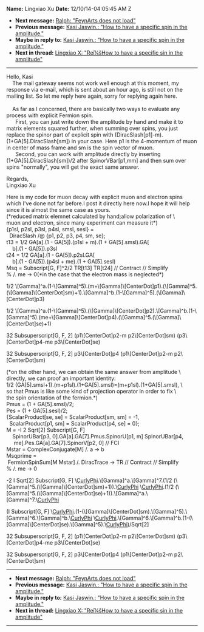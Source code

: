 **Name:** Lingxiao Xu
**Date:** 12/10/14-04:05:45 AM Z

  - **Next message:** [Ralph: "FeynArts does not load"](0820.html)
  - **Previous message:** [Kasi Jaswin.: "How to have a specific spin in
    the amplitude."](0818.html)
  - **Maybe in reply to:** [Kasi Jaswin.: "How to have a specific spin
    in the amplitude."](0818.html)
  - **Next in thread:** [Lingxiao X: "Reï¼šHow to have a specific sin in
    the amplitude"](0945.html)

-----

Hello, Kasi  
    The mail gateway seems not work well enough at this moment, my
response via e-mail, which is sent about an hour ago, is still not on
the mailing list. So let me reply here again, sorry for replying again
here.  
   
    As far as I concerned, there are basically two ways to evaluate any
process with explicit Fermion spin.  
      First, you can just write down the amplitude by hand and make it
to matrix elements squared further, when summing over spins, you just
replace the spinor part of explicit spin with
(DiracSlash[p1]-m).(1+GA[5].DiracSlash[sm]) in
your case. Here p1 is the 4-momentum of muon in center of mass frame and
sm is the spin vector of muon.  
      Second, you can work with amplitude directly by inserting
(1+GA[5].DiracSlash[sm])/2 after
SpinorVBar[p1,mm] and then sum over spins "normally", you will
get the exact same answer.  

Regards,  
Lingxiao Xu  

Here is my code for muon decay with explicit muon and electron spins
which I've done not far before.I post it directly here now.I hope it
will help since it is almost the same case as yours.  
(\*reduced matrix elemnet calculated by hand;allow polarization of \\  
muon and electron, since many experiment can measure it\*)  
{p1sl, p2sl, p3sl, p4sl, smsl, sesl} =  
  DiracSlash /@ {p1, p2, p3, p4, sm, se};  
t13 = 1/2 GA[a].(1 - GA[5]).(p1sl + m).(1 +
GA[5].smsl).GA[  
    b].(1 - GA[5]).p3sl  
t24 = 1/2 GA[a].(1 - GA[5]).p2sl.GA[  
    b].(1 - GA[5]).(p4sl + me).(1 + GA[5].sesl)  
Msq = Subscript[G, F]^2/2 TR[t13] TR[t24] //
Contract // Simplify  
% /. me -\> 0(\*in the case that the electron mass is neglected\*)  

1/2
\\[Gamma]^a.(1-\\[Gamma]^5).(m+\\[Gamma]\\[CenterDot]p1).(\\[Gamma]^5.(\\[Gamma]\\[CenterDot]sm)+1).\\[Gamma]^b.(1-\\[Gamma]^5).(\\[Gamma]\\[CenterDot]p3)  

1/2
\\[Gamma]^a.(1-\\[Gamma]^5).(\\[Gamma]\\[CenterDot]p2).\\[Gamma]^b.(1-\\[Gamma]^5).(me+\\[Gamma]\\[CenterDot]p4).(\\[Gamma]^5.(\\[Gamma]\\[CenterDot]se)+1)  

32 Subsuperscript[G, F, 2] (p1\\[CenterDot]p2-m
p2\\[CenterDot]sm) (p3\\[CenterDot]p4-me
p3\\[CenterDot]se)  

32 Subsuperscript[G, F, 2] p3\\[CenterDot]p4
(p1\\[CenterDot]p2-m p2\\[CenterDot]sm)  

(\*on the other hand, we can obtain the same answer from amplitude \\  
directly, we can proof an important identity:  
1/2
(GA[5].smsl+1).(m+p1sl).(1+GA[5].smsl)=(m+p1sl).(1+GA[5].smsl),
\\  
so that Pmus is like some kind of projection operator in order to fix
\\  
the spin orientation of the fermion.\*)  
Pmus = (1 + GA[5].smsl)/2;  
Pes = (1 + GA[5].sesl)/2;  
{ScalarProduct[se, se] = ScalarProduct[sm, sm] = -1,  
  ScalarProduct[p1, sm] = ScalarProduct[p4, se] = 0};  
M = -I 2 Sqrt[2] Subscript[G, F]  
    SpinorUBar[p3,
0].GA[a].GA[7].Pmus.SpinorU[p1, m]
SpinorUBar[p4,  
     me].Pes.GA[a].GA[7].SpinorV[p2, 0] //
FCI  
Mstar = ComplexConjugate[M] /. a -\> b  
Msqprime =  
 FermionSpinSum[M Mstar] /. DiracTrace -\> TR // Contract //
Simplify  
% /. me -\> 0  

\-2 I Sqrt[2] Subscript[G, F]
\\[CurlyPhi](p3).\\[Gamma]^a.\\[Gamma]^7.(1/2
(\\[Gamma]^5.(\\[Gamma]\\[CenterDot]sm)+1)).\\[CurlyPhi](p1,m)
\\[CurlyPhi](p4,me).(1/2
(\\[Gamma]^5.(\\[Gamma]\\[CenterDot]se)+1)).\\[Gamma]^a.\\[Gamma]^7.\\[CurlyPhi](-p2)  

(I Subscript[G, F]
\\[CurlyPhi](p1,m).(1-(\\[Gamma]\\[CenterDot]sm).\\[Gamma]^5).\\[Gamma]^6.\\[Gamma]^b.\\[CurlyPhi](p3)
\\[CurlyPhi](-p2).\\[Gamma]^6.\\[Gamma]^b.(1-(\\[Gamma]\\[CenterDot]se).\\[Gamma]^5).\\[CurlyPhi](p4,me))/Sqrt[2]  

32 Subsuperscript[G, F, 2] (p1\\[CenterDot]p2-m
p2\\[CenterDot]sm) (p3\\[CenterDot]p4-me
p3\\[CenterDot]se)  

32 Subsuperscript[G, F, 2] p3\\[CenterDot]p4
(p1\\[CenterDot]p2-m p2\\[CenterDot]sm)  

-----

  - **Next message:** [Ralph: "FeynArts does not load"](0820.html)
  - **Previous message:** [Kasi Jaswin.: "How to have a specific spin in
    the amplitude."](0818.html)
  - **Maybe in reply to:** [Kasi Jaswin.: "How to have a specific spin
    in the amplitude."](0818.html)
  - **Next in thread:** [Lingxiao X: "Reï¼šHow to have a specific sin in
    the amplitude"](0945.html)

-----

